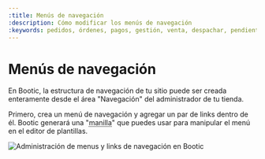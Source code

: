 ```yaml
---
:title: Menús de navegación
:description: Cómo modificar los menús de navegación
:keywords: pedidos, órdenes, pagos, gestión, venta, despachar, pendiente, cerrada, pedido
---
```


# Menús de navegación

En Bootic, la estructura de navegación de tu sitio puede ser creada enteramente desde el área "Navegación" del administrador de tu tienda.

Primero, crea un menú de navegación y agregar un par de links dentro de él. Bootic generará una "<abbr title="'Handle', o nombre normalizado">manilla</abbr>" que puedes usar para manipular el menú en el editor de plantillas.

<img src="/img/themes/menus.png" alt="Administración de menus y links de navegación en Bootic" />
